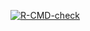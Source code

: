 <!-- badges: start -->
[![R-CMD-check](https://github.com/SamiraGoudarzilin/knapsacklab06/actions/workflows/R-CMD-check.yaml/badge.svg)](https://github.com/SamiraGoudarzilin/knapsacklab06/actions/workflows/R-CMD-check.yaml)
<!-- badges: end -->

